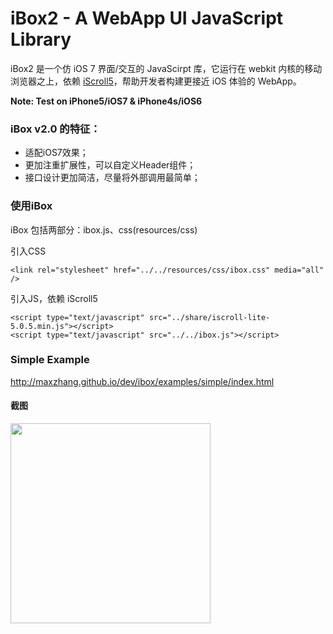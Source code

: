 # iBox2 - A WebApp UI JavaScript Library

iBox2 是一个仿 iOS 7 界面/交互的 JavaScirpt 库，它运行在 webkit 内核的移动浏览器之上，依赖 [iScroll5](https://github.com/cubiq/iscroll)，帮助开发者构建更接近 iOS 体验的 WebApp。

**Note: Test on iPhone5/iOS7 & iPhone4s/iOS6**

### iBox v2.0 的特征：

* 适配iOS7效果；
* 更加注重扩展性，可以自定义Header组件；
* 接口设计更加简洁，尽量将外部调用最简单；

### 使用iBox

iBox 包括两部分：ibox.js、css(resources/css)

引入CSS
```
<link rel="stylesheet" href="../../resources/css/ibox.css" media="all" />
```

引入JS，依赖 iScroll5
```
<script type="text/javascript" src="../share/iscroll-lite-5.0.5.min.js"></script>
<script type="text/javascript" src="../../ibox.js"></script>
```

### Simple Example

http://maxzhang.github.io/dev/ibox/examples/simple/index.html

#### 截图

<img src="https://raw.github.com/maxzhang/ibox/master/examples/share/feature.png" width="320" />


